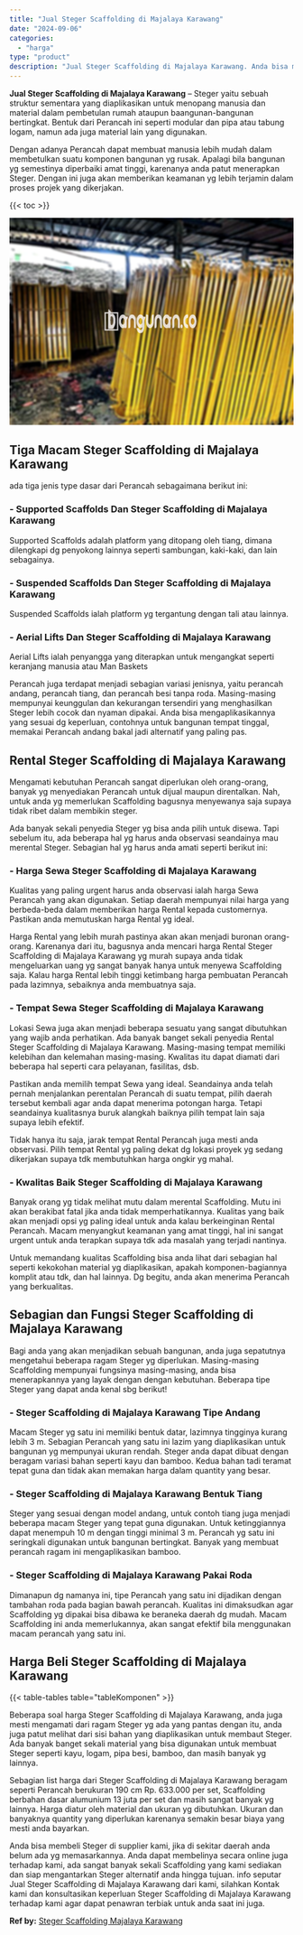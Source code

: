 ```yaml
---
title: "Jual Steger Scaffolding di Majalaya Karawang"
date: "2024-09-06"
categories: 
  - "harga"
type: "product"
description: "Jual Steger Scaffolding di Majalaya Karawang. Anda bisa membeli Steger di supplier kami, jika di sekitar daerah anda belum ada yg memasarkannya. Anda dapat m..."
---
```


**Jual Steger Scaffolding di Majalaya Karawang** – Steger yaitu sebuah struktur sementara yang diaplikasikan untuk menopang manusia dan material dalam pembetulan rumah ataupun baangunan-bangunan bertingkat. Bentuk dari Perancah ini seperti modular dan pipa atau tabung logam, namun ada juga material lain yang digunakan.

Dengan adanya Perancah dapat membuat manusia lebih mudah dalam membetulkan suatu komponen bangunan yg rusak. Apalagi bila bangunan yg semestinya diperbaiki amat tinggi, karenanya anda patut menerapkan Steger. Dengan ini juga akan memberikan keamanan yg lebih terjamin dalam proses projek yang dikerjakan.

{{< toc >}}

![Jual Steger Scaffolding di Majalaya Karawang](/images/sewa-scaffolding-steger-11.png)

## Tiga Macam Steger Scaffolding di Majalaya Karawang

ada tiga jenis type dasar dari Perancah sebagaimana berikut ini:

### \- Supported Scaffolds Dan Steger Scaffolding di Majalaya Karawang

Supported Scaffolds adalah platform yang ditopang oleh tiang, dimana dilengkapi dg penyokong lainnya seperti sambungan, kaki-kaki, dan lain sebagainya.

### \- Suspended Scaffolds Dan Steger Scaffolding di Majalaya Karawang

Suspended Scaffolds ialah platform yg tergantung dengan tali atau lainnya.

### \- Aerial Lifts Dan Steger Scaffolding di Majalaya Karawang

Aerial Lifts ialah penyangga yang diterapkan untuk mengangkat seperti keranjang manusia atau Man Baskets

Perancah juga terdapat menjadi sebagian variasi jenisnya, yaitu perancah andang, perancah tiang, dan perancah besi tanpa roda. Masing-masing mempunyai keunggulan dan kekurangan tersendiri yang menghasilkan Steger lebih cocok dan nyaman dipakai. Anda bisa mengaplikasikannya yang sesuai dg keperluan, contohnya untuk bangunan tempat tinggal, memakai Perancah andang bakal jadi alternatif yang paling pas.

## Rental Steger Scaffolding di Majalaya Karawang

Mengamati kebutuhan Perancah sangat diperlukan oleh orang-orang, banyak yg menyediakan Perancah untuk dijual maupun direntalkan. Nah, untuk anda yg memerlukan Scaffolding bagusnya menyewanya saja supaya tidak ribet dalam membikin steger.

Ada banyak sekali penyedia Steger yg bisa anda pilih untuk disewa. Tapi sebelum itu, ada beberapa hal yg harus anda observasi seandainya mau merental Steger. Sebagian hal yg harus anda amati seperti berikut ini:

### \- Harga Sewa Steger Scaffolding di Majalaya Karawang

Kualitas yang paling urgent harus anda observasi ialah harga Sewa Perancah yang akan digunakan. Setiap daerah mempunyai nilai harga yang berbeda-beda dalam memberikan harga Rental kepada customernya. Pastikan anda memutuskan harga Rental yg ideal.

Harga Rental yang lebih murah pastinya akan akan menjadi buronan orang-orang. Karenanya dari itu, bagusnya anda mencari harga Rental Steger Scaffolding di Majalaya Karawang yg murah supaya anda tidak mengeluarkan uang yg sangat banyak hanya untuk menyewa Scaffolding saja. Kalau harga Rental lebih tinggi ketimbang harga pembuatan Perancah pada lazimnya, sebaiknya anda membuatnya saja.

### \- Tempat Sewa Steger Scaffolding di Majalaya Karawang

Lokasi Sewa juga akan menjadi beberapa sesuatu yang sangat dibutuhkan yang wajib anda perhatikan. Ada banyak banget sekali penyedia Rental Steger Scaffolding di Majalaya Karawang. Masing-masing tempat memiliki kelebihan dan kelemahan masing-masing. Kwalitas itu dapat diamati dari beberapa hal seperti cara pelayanan, fasilitas, dsb.

Pastikan anda memilih tempat Sewa yang ideal. Seandainya anda telah pernah menjalankan perentalan Perancah di suatu tempat, pilih daerah tersebut kembali agar anda dapat menerima potongan harga. Tetapi seandainya kualitasnya buruk alangkah baiknya pilih tempat lain saja supaya lebih efektif.

Tidak hanya itu saja, jarak tempat Rental Perancah juga mesti anda observasi. Pilih tempat Rental yg paling dekat dg lokasi proyek yg sedang dikerjakan supaya tdk membutuhkan harga ongkir yg mahal.

### \- Kwalitas Baik Steger Scaffolding di Majalaya Karawang

Banyak orang yg tidak melihat mutu dalam merental Scaffolding. Mutu ini akan berakibat fatal jika anda tidak memperhatikannya. Kualitas yang baik akan menjadi opsi yg paling ideal untuk anda kalau berkeinginan Rental Perancah. Macam menyangkut keamanan yang amat tinggi, hal ini sangat urgent untuk anda terapkan supaya tdk ada masalah yang terjadi nantinya.

Untuk memandang kualitas Scaffolding bisa anda lihat dari sebagian hal seperti kekokohan material yg diaplikasikan, apakah komponen-bagiannya komplit atau tdk, dan hal lainnya. Dg begitu, anda akan menerima Perancah yang berkualitas.

## Sebagian dan Fungsi Steger Scaffolding di Majalaya Karawang

Bagi anda yang akan menjadikan sebuah bangunan, anda juga sepatutnya mengetahui beberapa ragam Steger yg diperlukan. Masing-masing Scaffolding mempunyai fungsinya masing-masing, anda bisa menerapkannya yang layak dengan dengan kebutuhan. Beberapa tipe Steger yang dapat anda kenal sbg berikut!

### \- Steger Scaffolding di Majalaya Karawang Tipe Andang

Macam Steger yg satu ini memiliki bentuk datar, lazimnya tingginya kurang lebih 3 m. Sebagian Perancah yang satu ini lazim yang diaplikasikan untuk bangunan yg mempunyai ukuran rendah. Steger anda dapat dibuat dengan beragam variasi bahan seperti kayu dan bamboo. Kedua bahan tadi teramat tepat guna dan tidak akan memakan harga dalam quantity yang besar.

### \- Steger Scaffolding di Majalaya Karawang Bentuk Tiang

Steger yang sesuai dengan model andang, untuk contoh tiang juga menjadi beberapa macam Steger yang tepat guna digunakan. Untuk ketinggiannya dapat menempuh 10 m dengan tinggi minimal 3 m. Perancah yg satu ini seringkali digunakan untuk bangunan bertingkat. Banyak yang membuat perancah ragam ini mengaplikasikan bamboo.

### \- Steger Scaffolding di Majalaya Karawang Pakai Roda

Dimanapun dg namanya ini, tipe Perancah yang satu ini dijadikan dengan tambahan roda pada bagian bawah perancah. Kualitas ini dimaksudkan agar Scaffolding yg dipakai bisa dibawa ke beraneka daerah dg mudah. Macam Scaffolding ini anda memerlukannya, akan sangat efektif bila menggunakan macam perancah yang satu ini.

## Harga Beli Steger Scaffolding di Majalaya Karawang

{{< table-tables table="tableKomponen" >}}

Beberapa soal harga Steger Scaffolding di Majalaya Karawang, anda juga mesti mengamati dari ragam Steger yg ada yang pantas dengan itu, anda juga patut melihat dari sisi bahan yang diaplikasikan untuk membaut Steger. Ada banyak banget sekali material yang bisa digunakan untuk membuat Steger seperti kayu, logam, pipa besi, bamboo, dan masih banyak yg lainnya.

Sebagian list harga dari Steger Scaffolding di Majalaya Karawang beragam seperti Perancah berukuran 190 cm Rp. 633.000 per set, Scaffolding berbahan dasar alumunium 13 juta per set dan masih sangat banyak yg lainnya. Harga diatur oleh material dan ukuran yg dibutuhkan. Ukuran dan banyaknya quantity yang diperlukan karenanya semakin besar biaya yang mesti anda bayarkan.

Anda bisa membeli Steger di supplier kami, jika di sekitar daerah anda belum ada yg memasarkannya. Anda dapat membelinya secara online juga terhadap kami, ada sangat banyak sekali Scaffolding yang kami sediakan dan siap mengantarkan Steger alternatif anda hingga tujuan. info seputar Jual Steger Scaffolding di Majalaya Karawang dari kami, silahkan Kontak kami dan konsultasikan keperluan Steger Scaffolding di Majalaya Karawang terhadap kami agar dapat penawran terbiak untuk anda saat ini juga.

**Ref by:** [Steger Scaffolding Majalaya Karawang](https://id.wikipedia.org/wiki/Steger)
